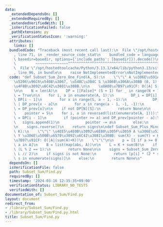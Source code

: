 ```yaml
---
data:
  _extendedDependsOn: []
  _extendedRequiredBy: []
  _extendedVerifiedWith: []
  _isVerificationFailed: false
  _pathExtension: py
  _verificationStatusIcon: ':warning:'
  attributes:
    links: []
  bundledCode: "Traceback (most recent call last):\n  File \"/opt/hostedtoolcache/Python/3.13.1/x64/lib/python3.13/site-packages/onlinejudge_verify/documentation/build.py\"\
    , line 71, in _render_source_code_stat\n    bundled_code = language.bundle(stat.path,\
    \ basedir=basedir, options={'include_paths': [basedir]}).decode()\n          \
    \         ~~~~~~~~~~~~~~~^^^^^^^^^^^^^^^^^^^^^^^^^^^^^^^^^^^^^^^^^^^^^^^^^^^^^^^^^^^^^^^^^^\n\
    \  File \"/opt/hostedtoolcache/Python/3.13.1/x64/lib/python3.13/site-packages/onlinejudge_verify/languages/python.py\"\
    , line 96, in bundle\n    raise NotImplementedError\nNotImplementedError\n"
  code: "def Subset_Sum_Zero_One_Find(A, S):\n    \"\"\" A \u306E\u591A\u91CD\u90E8\
    \u5206\u96C6\u5408\u3067, \u548C\u304C S \u306B\u306A\u308B (0, 1) \u5217\u306E\
    \u4F8B\u3092\u6C42\u3081\u308B.\n\n    \u8A08\u7B97\u91CF: O(|A| S)\n    \"\"\"\
    \n\n    N = len(A)\n    DP = [[False]* (S + 1) for _ in range(N + 1)]; DP[0][0]\
    \ = True\n\n    for i, a in enumerate(A, 1):\n        DP_i = DP[i]; DP_prev =\
    \ DP[i - 1]\n        for x in range(S, a - 1, -1):\n            DP_i[x] = DP_prev[x]\
    \ | DP_prev[x - a]\n        for x in range(a - 1, -1, -1):\n            DP_i[x]\
    \ = DP_prev[x]\n\n    if not DP[N][S]:\n        return None\n\n    signs = []\n\
    \    pointer = S\n    for i, a in reversed(list(enumerate(A, 1))):\n        DP_prev\
    \ = DP[i - 1]\n        if (pointer >= a) and DP_prev[pointer - a]:\n         \
    \   signs.append(1)\n            pointer -= a\n        else:\n            signs.append(0)\n\
    \n    signs.reverse()\n    return signs\n\ndef Subset_Sum_Plus_Minus_One_Find(A,\
    \ K):\n    \"\"\" \u4EE5\u4E0B\u3092\u6E80\u305F\u3059 A \u306E\u5206\u5272 X,\
    \ Y \u306E\u500B\u6570\u3092\u6C42\u3081\u308B: sum(X) - sum(Y) = K.\n\n    \u8A08\
    \u7B97\u91CF: O(|A|(sum(A)+K))\n    \"\"\"\n\n    p = [1 if a >= 0 else -1 for\
    \ a in A]\n    B = list(map(abs, A))\n\n    L = K + sum(B)\n    if (L < 0) or\
    \ (L % 2 == 1):\n        return None\n\n    signs = Subset_Sum_Zero_One_Find(B,\
    \ L // 2)\n    if signs is not None:\n        return [p[i] * (2 * s - 1) for i,\
    \ s in enumerate(signs)]\n    else:\n        return None\n"
  dependsOn: []
  isVerificationFile: false
  path: Subset_Sum/Find.py
  requiredBy: []
  timestamp: '2024-03-16 12:35:35+09:00'
  verificationStatus: LIBRARY_NO_TESTS
  verifiedWith: []
documentation_of: Subset_Sum/Find.py
layout: document
redirect_from:
- /library/Subset_Sum/Find.py
- /library/Subset_Sum/Find.py.html
title: Subset_Sum/Find.py
---
```

